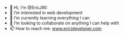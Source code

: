 - 👋 Hi, I’m @EricJ90
- 👀 I’m interested in web development
- 🌱 I’m currently learning everything I can
- 💞️ I’m looking to collaborate on anything I can help with
- 📫 How to reach me: www.ericjdeveloper.com
